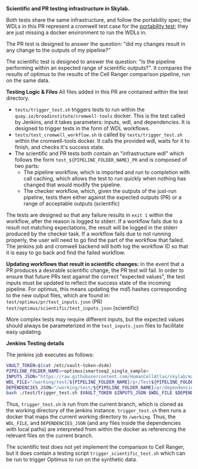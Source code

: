**Scientific and PR testing infrastructure in Skylab.**

Both tests share the same infrastructure, and follow the portability spec; the WDLs in this PR represent a cromwell test case for the [portability test](https://docs.google.com/document/d/1ghLoHMbKOPsndA1WgdSAHm5X82p86ryLBiAt1hz6HuI/edit); they are just missing a docker environment to run the WDLs in. 

The PR test is designed to answer the question: "did my changes result in any change to the outputs of my pipeline?"

The scientific test is designed to answer the question: "Is the pipeline performing within an expected range of scientific outputs?". 
It compares the results of optimus to the results of the Cell Ranger comparison pipeline, run on the same data. 

**Testing Logic & Files**
All files added in this PR are contained within the test directory. 
- `tests/trigger_test.sh` triggers tests to run within the `quay.io/broadinstitute/cromwell-tools` docker. This is the test called by Jenkins, and it takes parameters: inputs, wdl, and dependencies. It is designed to trigger tests in the form of WDL workflows.
- `tests/test_cromwell_workflow.sh` is called by `tests/trigger_test.sh` within the cromwell-tools docker. It calls the provided wdl, waits for it to finish, and checks it's success state. 
- The scientific and PR tests both contain an "infrastructure wdl" which follows the form `test_${PIPELINE_FOLDER_NAME}_PR` and is composed of two parts:
  - The pipeline workflow, which is imported and run to completion with call caching, which allows the test to run quickly when nothing has changed that would modify the pipeline. 
  - The checker workflow, which, given the outputs of the just-run pipeline, tests them either against the expected outputs (PR) or a range of acceptable outputs (scientific) 

The tests are designed so that any failure results in `exit 1` within the workflow, after the reason is logged to stderr. If a workflow fails due to a result not matching expectations, the result will be logged in the stderr produced by the checker task.
If a workflow fails due to not running properly, the user will need to go find the part of the workflow that failed. The jenkins job and cromwell backend will both log the workflow ID so that it is easy to go back and find the failed workflow.

**Updating workflows that result in scientific changes:**
In the event that a PR produces a desirable scientific change, the PR test will fail. In order to ensure that future PRs test against the correct "expected values", the test inputs must be updated to reflect the success state of the incoming pipeline. For optimus, this means updating the md5 hashes corresponding to the new output files, which are found in: 
`test/optimus/pr/test_inputs.json` (PR)
`test/optimus/scientific/test_inputs.json` (scientific)

More complex tests may require different inputs, but the expected values should always be parameterized in the `test_inputs.json` files to facilitate easy updating. 

**Jenkins Testing details**

The jenkins job executes as follows: 
```bash
VAULT_TOKEN=$(cat /etc/vault-token-dsde)
PIPELINE_FOLDER_NAME=<optimus|smartseq2_single_sample>
INPUTS_JSON="https://raw.githubusercontent.com/HumanCellAtlas/skylab/master/test/${PIPELINE_FOLDER_NAME}/pr/test_inputs.json"
WDL_FILE="/working/test/${PIPELINE_FOLDER_NAME}/pr/Test${PIPELINE_FOLDER_NAME}_PR.wdl"
DEPENDENCIES_JSON="/working/test/${PIPELINE_FOLDER_NAME}/pr/dependencies.json"
bash ./test/trigger_test.sh $VAULT_TOKEN $INPUTS_JSON $WDL_FILE $DEPENDENCIES_JSON
```

Thus, `trigger_test.sh` is run from the current branch, which is cloned as the working directory
of the jenkins instance. 
`trigger_test.sh` then runs a docker that maps the current working directory to `/working`.
Thus, the `WDL_FILE`, and `DEPENDENCIES_JSON` (and any files inside the dependencies with local paths) are interpreted from within the docker as referencing the relevant files on the current branch.

The scientific test does not yet implement the comparison to Cell Ranger, but it does contain a testing script `trigger_scientific_test.sh` which can be run to trigger Optimus to run on the synthetic data. 
